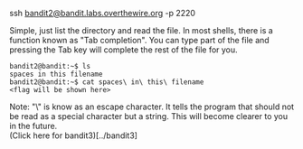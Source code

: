 ssh bandit2@bandit.labs.overthewire.org -p 2220

Simple, just list the directory and read the file.
In most shells, there is a function known as "Tab completion". You can type part of the file and pressing the Tab key will complete the rest of the file for you.
```
bandit2@bandit:~$ ls
spaces in this filename
bandit2@bandit:~$ cat spaces\ in\ this\ filename
<flag will be shown here>
```
Note: "\\" is know as an escape character. It tells the program that should not be read as a special character but a string. This will become clearer to you in the future.  
(Click here for bandit3)[../bandit3]
